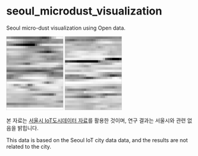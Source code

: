 # seoul_microdust_visualization
Seoul micro-dust visualization using Open data.


<img src="https://github.com/yujong-lee/seoul_microdust_visualization/blob/master/4_result.png" width="30%"></img>
<img src="https://github.com/yujong-lee/seoul_microdust_visualization/blob/master/5_result.png" width="30%"></img>


본 자료는 [서울시 IoT도시데이터 자료](http://data.seoul.go.kr/dataList/OA-15969/S/1/datasetView.do#)를 활용한 것이며, 연구 결과는 서울시와 관련 없음을 밝힙니다.

This data is based on the Seoul IoT city data data, and the results are not related to the city.
